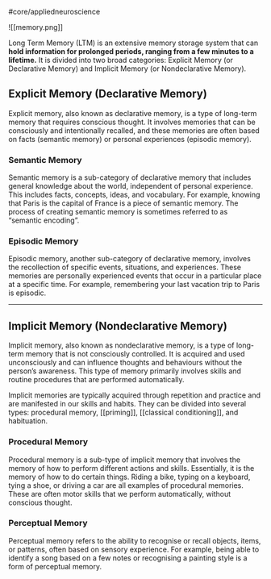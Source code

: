 #core/appliedneuroscience

![[memory.png]]

Long Term Memory (LTM) is an extensive memory storage system that can **hold information for prolonged periods, ranging from a few minutes to a lifetime.** It is divided into two broad categories: Explicit Memory (or Declarative Memory) and Implicit Memory (or Nondeclarative Memory).

## Explicit Memory (Declarative Memory)

Explicit memory, also known as declarative memory, is a type of long-term memory that requires conscious thought. It involves memories that can be consciously and intentionally recalled, and these memories are often based on facts (semantic memory) or personal experiences (episodic memory).

### Semantic Memory

Semantic memory is a sub-category of declarative memory that includes general knowledge about the world, independent of personal experience. This includes facts, concepts, ideas, and vocabulary. For example, knowing that Paris is the capital of France is a piece of semantic memory. The process of creating semantic memory is sometimes referred to as “semantic encoding”.

### Episodic Memory

Episodic memory, another sub-category of declarative memory, involves the recollection of specific events, situations, and experiences. These memories are personally experienced events that occur in a particular place at a specific time. For example, remembering your last vacation trip to Paris is episodic.

---

## Implicit Memory (Nondeclarative Memory)

Implicit memory, also known as nondeclarative memory, is a type of long-term memory that is not consciously controlled. It is acquired and used unconsciously and can influence thoughts and behaviours without the person’s awareness. This type of memory primarily involves skills and routine procedures that are performed automatically.

Implicit memories are typically acquired through repetition and practice and are manifested in our skills and habits. They can be divided into several types: procedural memory, [[priming]], [[classical conditioning]], and habituation.

### Procedural Memory

Procedural memory is a sub-type of implicit memory that involves the memory of how to perform different actions and skills. Essentially, it is the memory of how to do certain things. Riding a bike, typing on a keyboard, tying a shoe, or driving a car are all examples of procedural memories. These are often motor skills that we perform automatically, without conscious thought.

### Perceptual Memory

Perceptual memory refers to the ability to recognise or recall objects, items, or patterns, often based on sensory experience. For example, being able to identify a song based on a few notes or recognising a painting style is a form of perceptual memory.
